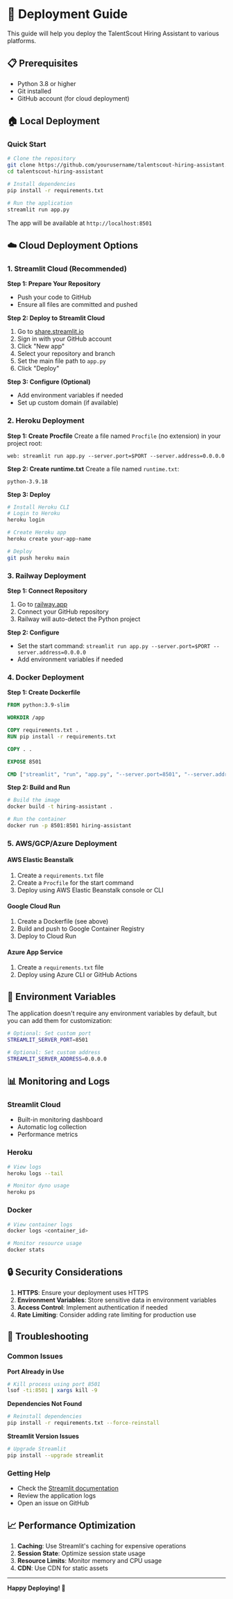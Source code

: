 # 🚀 Deployment Guide

This guide will help you deploy the TalentScout Hiring Assistant to various platforms.

## 📋 Prerequisites

- Python 3.8 or higher
- Git installed
- GitHub account (for cloud deployment)

## 🏠 Local Deployment

### Quick Start
```bash
# Clone the repository
git clone https://github.com/yourusername/talentscout-hiring-assistant.git
cd talentscout-hiring-assistant

# Install dependencies
pip install -r requirements.txt

# Run the application
streamlit run app.py
```

The app will be available at `http://localhost:8501`

## ☁️ Cloud Deployment Options

### 1. Streamlit Cloud (Recommended)

**Step 1: Prepare Your Repository**
- Push your code to GitHub
- Ensure all files are committed and pushed

**Step 2: Deploy to Streamlit Cloud**
1. Go to [share.streamlit.io](https://share.streamlit.io)
2. Sign in with your GitHub account
3. Click "New app"
4. Select your repository and branch
5. Set the main file path to `app.py`
6. Click "Deploy"

**Step 3: Configure (Optional)**
- Add environment variables if needed
- Set up custom domain (if available)

### 2. Heroku Deployment

**Step 1: Create Procfile**
Create a file named `Procfile` (no extension) in your project root:
```
web: streamlit run app.py --server.port=$PORT --server.address=0.0.0.0
```

**Step 2: Create runtime.txt**
Create a file named `runtime.txt`:
```
python-3.9.18
```

**Step 3: Deploy**
```bash
# Install Heroku CLI
# Login to Heroku
heroku login

# Create Heroku app
heroku create your-app-name

# Deploy
git push heroku main
```

### 3. Railway Deployment

**Step 1: Connect Repository**
1. Go to [railway.app](https://railway.app)
2. Connect your GitHub repository
3. Railway will auto-detect the Python project

**Step 2: Configure**
- Set the start command: `streamlit run app.py --server.port=$PORT --server.address=0.0.0.0`
- Add environment variables if needed

### 4. Docker Deployment

**Step 1: Create Dockerfile**
```dockerfile
FROM python:3.9-slim

WORKDIR /app

COPY requirements.txt .
RUN pip install -r requirements.txt

COPY . .

EXPOSE 8501

CMD ["streamlit", "run", "app.py", "--server.port=8501", "--server.address=0.0.0.0"]
```

**Step 2: Build and Run**
```bash
# Build the image
docker build -t hiring-assistant .

# Run the container
docker run -p 8501:8501 hiring-assistant
```

### 5. AWS/GCP/Azure Deployment

#### AWS Elastic Beanstalk
1. Create a `requirements.txt` file
2. Create a `Procfile` for the start command
3. Deploy using AWS Elastic Beanstalk console or CLI

#### Google Cloud Run
1. Create a Dockerfile (see above)
2. Build and push to Google Container Registry
3. Deploy to Cloud Run

#### Azure App Service
1. Create a `requirements.txt` file
2. Deploy using Azure CLI or GitHub Actions

## 🔧 Environment Variables

The application doesn't require any environment variables by default, but you can add them for customization:

```bash
# Optional: Set custom port
STREAMLIT_SERVER_PORT=8501

# Optional: Set custom address
STREAMLIT_SERVER_ADDRESS=0.0.0.0
```

## 📊 Monitoring and Logs

### Streamlit Cloud
- Built-in monitoring dashboard
- Automatic log collection
- Performance metrics

### Heroku
```bash
# View logs
heroku logs --tail

# Monitor dyno usage
heroku ps
```

### Docker
```bash
# View container logs
docker logs <container_id>

# Monitor resource usage
docker stats
```

## 🔒 Security Considerations

1. **HTTPS**: Ensure your deployment uses HTTPS
2. **Environment Variables**: Store sensitive data in environment variables
3. **Access Control**: Implement authentication if needed
4. **Rate Limiting**: Consider adding rate limiting for production use

## 🚨 Troubleshooting

### Common Issues

**Port Already in Use**
```bash
# Kill process using port 8501
lsof -ti:8501 | xargs kill -9
```

**Dependencies Not Found**
```bash
# Reinstall dependencies
pip install -r requirements.txt --force-reinstall
```

**Streamlit Version Issues**
```bash
# Upgrade Streamlit
pip install --upgrade streamlit
```

### Getting Help

- Check the [Streamlit documentation](https://docs.streamlit.io/)
- Review the application logs
- Open an issue on GitHub

## 📈 Performance Optimization

1. **Caching**: Use Streamlit's caching for expensive operations
2. **Session State**: Optimize session state usage
3. **Resource Limits**: Monitor memory and CPU usage
4. **CDN**: Use CDN for static assets

---

**Happy Deploying! 🎉** 